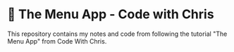 # 📱 The Menu App - Code with Chris

This repository contains my notes and code from following the tutorial "The Menu App" from Code With Chris.

